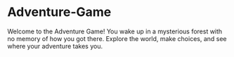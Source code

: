 # Adventure-Game
Welcome to the Adventure Game! You wake up in a mysterious forest with no memory of how you got there. Explore the world, make choices, and see where your adventure takes you.
